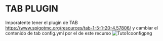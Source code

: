 # TAB PLUGIN
Imporatente tener el plugin de TAB https://www.spigotmc.org/resources/tab-1-5-1-20-4.57806/ y cambiar el contenido de tab config.yml por el de este recurso ![Tuto1coonfigpng](https://github.com/C4TDOGDevelop/TAB/assets/145194644/0daab2fa-454e-4c6f-b670-2e6b867c494a)

